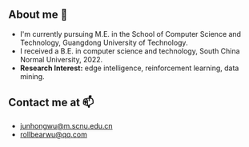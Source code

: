 ## About me 👋
+ I'm currently pursuing M.E. in the School of Computer Science and Technology, Guangdong University of Technology.
+ I received a B.E. in computer science and technology, South China Normal University, 2022.
+ **Research Interest:** edge intelligence, reinforcement learning, data mining.

## Contact me at 📫
+ junhongwu@m.scnu.edu.cn
+ rollbearwu@qq.com

<!--
**Rollbear-bot/Rollbear-bot** is a ✨ _special_ ✨ repository because its `README.md` (this file) appears on your GitHub profile.

Here are some ideas to get you started:

- 🔭 I’m currently working on ...
- 🌱 I’m currently learning ...
- 👯 I’m looking to collaborate on ...
- 🤔 I’m looking for help with ...
- 💬 Ask me about ...
- 📫 How to reach me: ...
- 😄 Pronouns: ...
- ⚡ Fun fact: ...
-->
